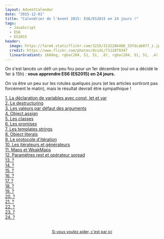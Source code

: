 ```yaml
---
layout: AdventCalendar
date: "2015-12-01"
title: "Calendrier de l'Avent 2015: ES6/ES2015 en 24 jours !"
tags:
  - JavaScript
  - ES6
  - ES2015
header:
  image: https://farm4.staticflickr.com/3215/3132286400_33fdcab077_z.jpg
  credit: https://www.flickr.com/photos/dvids/7112879347
  linearGradient: 160deg, rgba(204, 51, 51, .8), rgba(204, 51, 51, .4)
---
```


On s'est lancés un défi un peu fou pour un 1er décembre (oui on a décidé le 1er
à 15h) : **vous apprendre ES6 (ES2015) en 24 jours.**

On va être un peu sur les rotules quelques jours (et les articles sortiront pas
forcément le matin), mais le résultat devrait être sympathique !

<div class="r-Grid">
  <div class="r-Grid-cell r-minM--1of4">
    <a
      class="putainde-Day"
      href="/fr/articles/js/es2015/const-let-var/"
    >
      1. La déclaration de variables avec const, let et var
    </a>
  </div>

  <div class="r-Grid-cell r-minM--1of4">
    <a
      class="putainde-Day"
      href="/fr/articles/js/es2015/destructuring/"
    >
      2. Le destructuring
    </a>
  </div>

  <div class="r-Grid-cell r-minM--1of4">
    <a
      class="putainde-Day"
      href="/fr/articles/js/es2015/defaults/"
    >
      3. Les valeurs par défaut des arguments
    </a>
  </div>

  <div class="r-Grid-cell r-minM--1of4">
    <a
      class="putainde-Day"
      href="/fr/articles/js/es2015/object-assign/"
    >
      4. Object.assign
    </a>
  </div>

  <div class="r-Grid-cell r-minM--1of4">
    <a
      class="putainde-Day"
      href="/fr/articles/js/es2015/classes/"
    >
      5. Les classes
    </a>
  </div>

  <div class="r-Grid-cell r-minM--1of4">
    <a
      class="putainde-Day"
      href="/fr/articles/js/es2015/promises/"
    >
      6. Les promises
    </a>
  </div>

  <div class="r-Grid-cell r-minM--1of4">
    <a
      class="putainde-Day"
      href="/fr/articles/js/es2015/template-strings/"
    >
      7. Les templates strings
    </a>
  </div>

  <div class="r-Grid-cell r-minM--1of4">
    <a
      class="putainde-Day"
      href="/fr/articles/js/es2015/object-literals/"
    >
      8. Object literals
    </a>
  </div>

  <div class="r-Grid-cell r-minM--1of4">
    <a
      class="putainde-Day"
      href="/fr/articles/js/es2015/iterators/"
    >
      9. Le protocole d'itération
    </a>
  </div>

  <div class="r-Grid-cell r-minM--1of4">
    <a
      class="putainde-Day"
      href="/fr/articles/js/es2015/generators/"
    >
      10. Les itérateurs et générateurs
    </a>
  </div>

  <div class="r-Grid-cell r-minM--1of4">
    <a
      class="putainde-Day"
      href="/fr/articles/js/es2015/maps-weakmaps/"
    >
      11. Maps et WeakMaps
    </a>
  </div>

  <div class="r-Grid-cell r-minM--1of4">
    <a
      class="putainde-Day"
      href="/fr/articles/js/es2015/rest-spread/"
    >
      12. Paramètres rest et opérateur spread
    </a>
  </div>

  <div class="r-Grid-cell r-minM--1of4">
    <a
      class="putainde-Day"
      href=""
    >
      13. ?
    </a>
  </div>

  <div class="r-Grid-cell r-minM--1of4">
    <a
      class="putainde-Day"
      href=""
    >
      14. ?
    </a>
  </div>

  <div class="r-Grid-cell r-minM--1of4">
    <a
      class="putainde-Day"
      href=""
    >
      15. ?
    </a>
  </div>

  <div class="r-Grid-cell r-minM--1of4">
    <a
      class="putainde-Day"
      href=""
    >
      16. ?
    </a>
  </div>

  <div class="r-Grid-cell r-minM--1of4">
    <a
      class="putainde-Day"
      href=""
    >
      17. ?
    </a>
  </div>

  <div class="r-Grid-cell r-minM--1of4">
    <a
      class="putainde-Day"
      href=""
    >
      18. ?
    </a>
  </div>

  <div class="r-Grid-cell r-minM--1of4">
    <a
      class="putainde-Day"
      href=""
    >
      19. ?
    </a>
  </div>

  <div class="r-Grid-cell r-minM--1of4">
    <a
      class="putainde-Day"
      href=""
    >
      20. ?
    </a>
  </div>

  <div class="r-Grid-cell r-minM--1of4">
    <a
      class="putainde-Day"
      href=""
    >
      21. ?
    </a>
  </div>

  <div class="r-Grid-cell r-minM--1of4">
    <a
      class="putainde-Day"
      href=""
    >
      22. ?
    </a>
  </div>

  <div class="r-Grid-cell r-minM--1of4">
    <a
      class="putainde-Day"
      href=""
    >
      23. ?
    </a>
  </div>

  <div class="r-Grid-cell r-minM--1of4">
    <a
      class="putainde-Day"
      href=""
    >
      24. ?
    </a>
  </div>
</div>

<p style="font-size: 0.8rem; margin: 2rem; text-align: center;">
  <a href="https://github.com/putaindecode/putaindecode.io/issues/553">
    Si vous voulez aider, c'est par ici
  </a>
</p>
